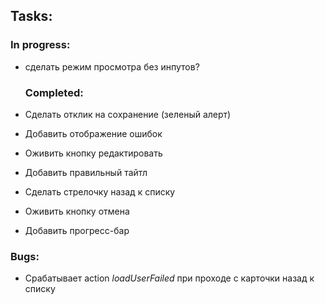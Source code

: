 ## Tasks:
  ### In progress:
* сделать режим просмотра без инпутов?


  ### Completed:
*  Сделать отклик на сохранение (зеленый алерт)
*  Добавить отображение ошибок
*  Оживить кнопку редактировать
*  Добавить правильный тайтл
*  Сделать стрелочку назад к списку
*  Оживить кнопку отмена
*  Добавить прогресс-бар



### Bugs:

* Срабатывает action _loadUserFailed_ при проходе с карточки назад к списку

